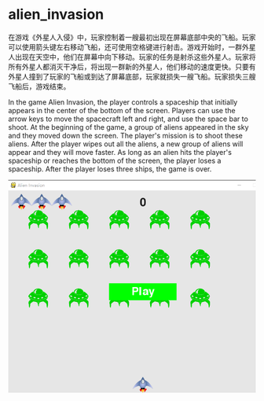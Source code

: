 # alien_invasion
在游戏《外星人入侵》中，玩家控制着一艘最初出现在屏幕底部中央的飞船。玩家可以使用箭头键左右移动飞船，还可使用空格键进行射击。游戏开始时，一群外星 人出现在天空中，他们在屏幕中向下移动。玩家的任务是射杀这些外星人。玩家将所有外星人都消灭干净后，将出现一群新的外星人，他们移动的速度更快。只要有 外星人撞到了玩家的飞船或到达了屏幕底部，玩家就损失一艘飞船。玩家损失三艘飞船后，游戏结束。

In the game Alien Invasion, the player controls a spaceship that initially appears in the center of the bottom of the screen. Players can use the arrow keys to move the spacecraft left and right, and use the space bar to shoot. At the beginning of the game, a group of aliens appeared in the sky and they moved down the screen. The player's mission is to shoot these aliens. After the player wipes out all the aliens, a new group of aliens will appear and they will move faster. As long as an alien hits the player's spaceship or reaches the bottom of the screen, the player loses a spaceship. After the player loses three ships, the game is over.

![Image text](https://github.com/lukuanC/alien_invasion/blob/master/images/test.bmp)
